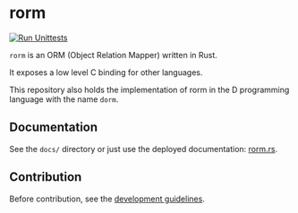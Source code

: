 # rorm

[![Run Unittests](https://github.com/myOmikron/drorm/actions/workflows/unittest.yml/badge.svg)](https://github.com/myOmikron/drorm/actions/workflows/unittest.yml)

`rorm` is an ORM (Object Relation Mapper) written in Rust.

It exposes a low level C binding for other languages.

This repository also holds the implementation of rorm in the
D programming language with the name `dorm`.

## Documentation

See the `docs/` directory or just use the 
deployed documentation: [rorm.rs](https://rorm.rs).

## Contribution

Before contribution, see the [development guidelines](https://rorm.rs/developer/guidelines).

